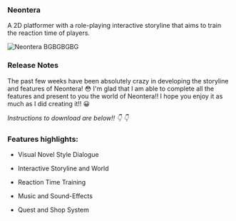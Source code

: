### Neontera
A 2D platformer with a role-playing interactive storyline that aims to train the reaction time of players.

![Neontera BGBGBGBG](https://user-images.githubusercontent.com/72136453/126911981-dcaf7bb2-e4a2-4155-9616-af8262c2c68a.JPG)

### **Release Notes**
The past few weeks have been absolutely crazy in developing the storyline and features of Neontera! 😳
I'm glad that I am able to complete all the features and present to you the world of Neontera!! 
I hope you enjoy it as much as I did creating it!! 😀

_Instructions to download are below!! 👇 👇_

### **Features highlights:**

- Visual Novel Style Dialogue

- Interactive Storyline and World

- Reaction Time Training

- Music and Sound-Effects

- Quest and Shop System
